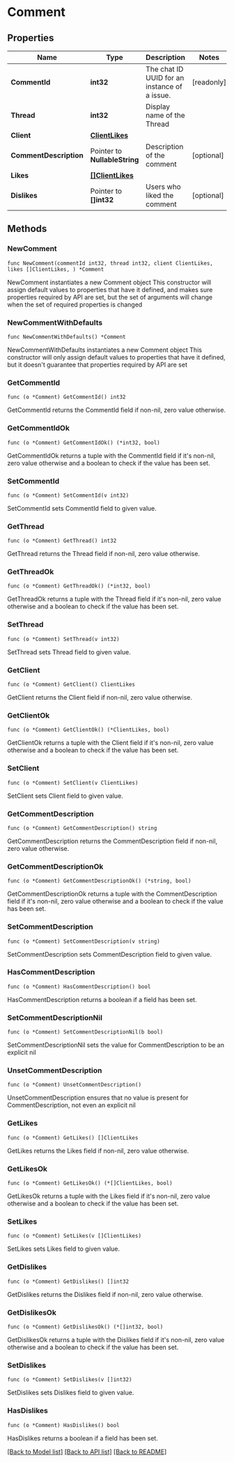 # Comment

## Properties

Name | Type | Description | Notes
------------ | ------------- | ------------- | -------------
**CommentId** | **int32** | The chat ID UUID for an instance of a issue. | [readonly] 
**Thread** | **int32** | Display name of the Thread | 
**Client** | [**ClientLikes**](ClientLikes.md) |  | 
**CommentDescription** | Pointer to **NullableString** | Description of the comment | [optional] 
**Likes** | [**[]ClientLikes**](ClientLikes.md) |  | 
**Dislikes** | Pointer to **[]int32** | Users who liked the comment | [optional] 

## Methods

### NewComment

`func NewComment(commentId int32, thread int32, client ClientLikes, likes []ClientLikes, ) *Comment`

NewComment instantiates a new Comment object
This constructor will assign default values to properties that have it defined,
and makes sure properties required by API are set, but the set of arguments
will change when the set of required properties is changed

### NewCommentWithDefaults

`func NewCommentWithDefaults() *Comment`

NewCommentWithDefaults instantiates a new Comment object
This constructor will only assign default values to properties that have it defined,
but it doesn't guarantee that properties required by API are set

### GetCommentId

`func (o *Comment) GetCommentId() int32`

GetCommentId returns the CommentId field if non-nil, zero value otherwise.

### GetCommentIdOk

`func (o *Comment) GetCommentIdOk() (*int32, bool)`

GetCommentIdOk returns a tuple with the CommentId field if it's non-nil, zero value otherwise
and a boolean to check if the value has been set.

### SetCommentId

`func (o *Comment) SetCommentId(v int32)`

SetCommentId sets CommentId field to given value.


### GetThread

`func (o *Comment) GetThread() int32`

GetThread returns the Thread field if non-nil, zero value otherwise.

### GetThreadOk

`func (o *Comment) GetThreadOk() (*int32, bool)`

GetThreadOk returns a tuple with the Thread field if it's non-nil, zero value otherwise
and a boolean to check if the value has been set.

### SetThread

`func (o *Comment) SetThread(v int32)`

SetThread sets Thread field to given value.


### GetClient

`func (o *Comment) GetClient() ClientLikes`

GetClient returns the Client field if non-nil, zero value otherwise.

### GetClientOk

`func (o *Comment) GetClientOk() (*ClientLikes, bool)`

GetClientOk returns a tuple with the Client field if it's non-nil, zero value otherwise
and a boolean to check if the value has been set.

### SetClient

`func (o *Comment) SetClient(v ClientLikes)`

SetClient sets Client field to given value.


### GetCommentDescription

`func (o *Comment) GetCommentDescription() string`

GetCommentDescription returns the CommentDescription field if non-nil, zero value otherwise.

### GetCommentDescriptionOk

`func (o *Comment) GetCommentDescriptionOk() (*string, bool)`

GetCommentDescriptionOk returns a tuple with the CommentDescription field if it's non-nil, zero value otherwise
and a boolean to check if the value has been set.

### SetCommentDescription

`func (o *Comment) SetCommentDescription(v string)`

SetCommentDescription sets CommentDescription field to given value.

### HasCommentDescription

`func (o *Comment) HasCommentDescription() bool`

HasCommentDescription returns a boolean if a field has been set.

### SetCommentDescriptionNil

`func (o *Comment) SetCommentDescriptionNil(b bool)`

 SetCommentDescriptionNil sets the value for CommentDescription to be an explicit nil

### UnsetCommentDescription
`func (o *Comment) UnsetCommentDescription()`

UnsetCommentDescription ensures that no value is present for CommentDescription, not even an explicit nil
### GetLikes

`func (o *Comment) GetLikes() []ClientLikes`

GetLikes returns the Likes field if non-nil, zero value otherwise.

### GetLikesOk

`func (o *Comment) GetLikesOk() (*[]ClientLikes, bool)`

GetLikesOk returns a tuple with the Likes field if it's non-nil, zero value otherwise
and a boolean to check if the value has been set.

### SetLikes

`func (o *Comment) SetLikes(v []ClientLikes)`

SetLikes sets Likes field to given value.


### GetDislikes

`func (o *Comment) GetDislikes() []int32`

GetDislikes returns the Dislikes field if non-nil, zero value otherwise.

### GetDislikesOk

`func (o *Comment) GetDislikesOk() (*[]int32, bool)`

GetDislikesOk returns a tuple with the Dislikes field if it's non-nil, zero value otherwise
and a boolean to check if the value has been set.

### SetDislikes

`func (o *Comment) SetDislikes(v []int32)`

SetDislikes sets Dislikes field to given value.

### HasDislikes

`func (o *Comment) HasDislikes() bool`

HasDislikes returns a boolean if a field has been set.


[[Back to Model list]](../README.md#documentation-for-models) [[Back to API list]](../README.md#documentation-for-api-endpoints) [[Back to README]](../README.md)


